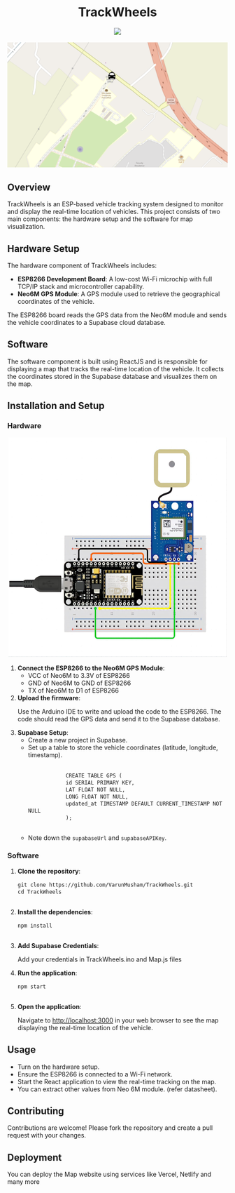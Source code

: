 <h1 align="center">TrackWheels</h1><p align="center">
  <a href="https://skillicons.dev">
    <img src="https://skillicons.dev/icons?i=arduino,cpp,javascript,nodejs,react,bash,git,vercel,supabase" />
  </a>
</p>
<img src="images/map1.png" alt="TrackWheels">

<h2>Overview</h2>
<p>TrackWheels is an ESP-based vehicle tracking system designed to monitor and display the real-time location of vehicles. This project consists of two main components: the hardware setup and the software for map visualization.</p>

<h2>Hardware Setup</h2>
<p>The hardware component of TrackWheels includes:</p>
<ul>
    <li><strong>ESP8266 Development Board</strong>: A low-cost Wi-Fi microchip with full TCP/IP stack and microcontroller capability.</li>
    <li><strong>Neo6M GPS Module</strong>: A GPS module used to retrieve the geographical coordinates of the vehicle.</li>
</ul>
<p>The ESP8266 board reads the GPS data from the Neo6M module and sends the vehicle coordinates to a Supabase cloud database.</p>

<h2>Software</h2>
<p>The software component is built using ReactJS and is responsible for displaying a map that tracks the real-time location of the vehicle. It collects the coordinates stored in the Supabase database and visualizes them on the map.</p>

<h2>Installation and Setup</h2>

<h3>Hardware</h3>
<div align="center">
  <img src="images/circuit.jpeg" alt="Circuit" width="500" height="500">
</div>

<ol>
    <li><strong>Connect the ESP8266 to the Neo6M GPS Module</strong>:
        <ul>
            <li>VCC of Neo6M to 3.3V of ESP8266</li>
            <li>GND of Neo6M to GND of ESP8266</li>
            <li>TX of Neo6M to D1 of ESP8266</li>
        </ul>
    </li>
    <li><strong>Upload the firmware</strong>:
        <p>Use the Arduino IDE to write and upload the code to the ESP8266. The code should read the GPS data and send it to the Supabase database.</p>
    </li>
    <li><strong>Supabase Setup</strong>:
        <ul>
            <li>Create a new project in Supabase.</li>
            <li>Set up a table to store the vehicle coordinates (latitude, longitude, timestamp).</li>        
          <pre><code>
            CREATE TABLE GPS (
            id SERIAL PRIMARY KEY,
            LAT FLOAT NOT NULL,
            LONG FLOAT NOT NULL,
            updated_at TIMESTAMP DEFAULT CURRENT_TIMESTAMP NOT NULL
            );
          </code></pre>
            <li>Note down the <code>supabaseUrl</code> and <code>supabaseAPIKey</code>.</li>
        </ul>
    </li>
</ol>

<h3>Software</h3>
<ol>
    <li><strong>Clone the repository</strong>:
        <pre><code>git clone https://github.com/VarunMusham/TrackWheels.git
cd TrackWheels
        </code></pre>
    </li>
    <li><strong>Install the dependencies</strong>:
        <pre><code>npm install
        </code></pre>
    </li>
    <li><strong>Add Supabase Credentials</strong>:
        <p>Add your credentials in TrackWheels.ino and Map.js files</p>
    </li>
    <li><strong>Run the application</strong>:
        <pre><code>npm start
        </code></pre>
    </li>
    <li><strong>Open the application</strong>:
        <p>Navigate to <a href="http://localhost:3000">http://localhost:3000</a> in your web browser to see the map displaying the real-time location of the vehicle.</p>
    </li>
</ol>

<h2>Usage</h2>
<ul>
    <li>Turn on the hardware setup.</li>
    <li>Ensure the ESP8266 is connected to a Wi-Fi network.</li>
    <li>Start the React application to view the real-time tracking on the map.</li>
    <li>You can extract other values from Neo 6M module. (refer datasheet).</li>
</ul>

<h2>Contributing</h2>
<p>Contributions are welcome! Please fork the repository and create a pull request with your changes.</p>

<h2>Deployment</h2>
<p>You can deploy the Map website using services like Vercel, Netlify and many more</p>
